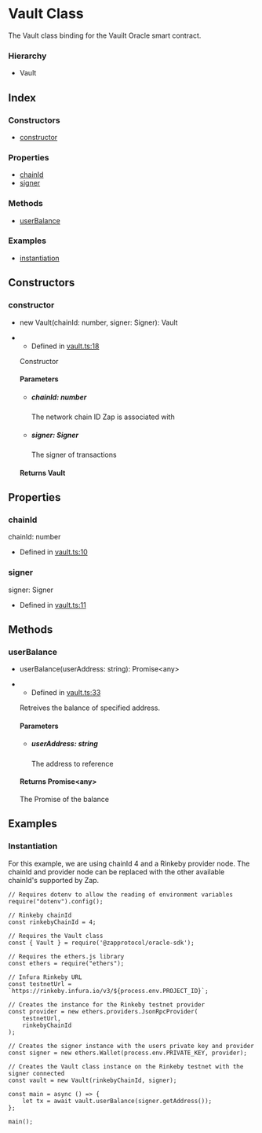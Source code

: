 Vault Class
===========

The Vault class binding for the Vauilt Oracle smart contract.

### Hierarchy

*   Vault

Index
-----

### Constructors

*   [constructor](#constructor)

### Properties

*   [chainId](#chainId)
*   [signer](#signer)

### Methods

*   [userBalance](#userBalance)

### Examples

*   [instantiation](#instantiation)


Constructors
------------

### constructor[](#constructor)

*   new Vault(chainId: number, signer: Signer): Vault

*   *   Defined in [vault.ts:18](https://github.com/zapproject/oracle-sdk/blob/726c78c/src/vault.ts#L18)
    
    Constructor
    
    #### Parameters
    
    *   ##### chainId: number
        
        The network chain ID Zap is associated with
        
    *   ##### signer: Signer
        
        The signer of transactions
        
    
    #### Returns Vault
    

Properties
----------

### chainId[](#chainId)

chainId: number

*   Defined in [vault.ts:10](https://github.com/zapproject/oracle-sdk/blob/726c78c/src/vault.ts#L10)

### signer[](#signer)

signer: Signer

*   Defined in [vault.ts:11](https://github.com/zapproject/oracle-sdk/blob/726c78c/src/vault.ts#L11)


Methods
-------

### userBalance[](#userBalance)

*   userBalance(userAddress: string): Promise<any\>

*   *   Defined in [vault.ts:33](https://github.com/zapproject/oracle-sdk/blob/726c78c/src/vault.ts#L33)
    
    Retreives the balance of specified address.
    
    #### Parameters
    
    *   ##### userAddress: string
        
        The address to reference
        
    
    #### Returns Promise<any\>
    
    The Promise of the balance
    


Examples
--------

### Instantiation[](#instantiation)

For this example, we are using chainId 4 and a Rinkeby provider node. 
The chainId and provider node can be replaced with the other available chainId's supported by Zap.

```
// Requires dotenv to allow the reading of environment variables
require("dotenv").config();

// Rinkeby chainId
const rinkebyChainId = 4;

// Requires the Vault class
const { Vault } = require('@zapprotocol/oracle-sdk');

// Requires the ethers.js library
const ethers = require("ethers");

// Infura Rinkeby URL
const testnetUrl = `https://rinkeby.infura.io/v3/${process.env.PROJECT_ID}`;

// Creates the instance for the Rinkeby testnet provider
const provider = new ethers.providers.JsonRpcProvider(
    testnetUrl,
    rinkebyChainId
);

// Creates the signer instance with the users private key and provider
const signer = new ethers.Wallet(process.env.PRIVATE_KEY, provider);

// Creates the Vault class instance on the Rinkeby testnet with the signer connected
const vault = new Vault(rinkebyChainId, signer);

const main = async () => {
    let tx = await vault.userBalance(signer.getAddress());
};

main();
```
